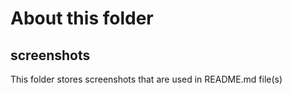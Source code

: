 # About this folder

## screenshots

This folder stores screenshots that are used in README.md file(s)
